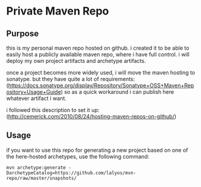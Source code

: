 Private Maven Repo
==================

Purpose
-------

this is my personal maven repo hosted on github. i created it to be able to easily host a publicly available
maven repo, where i have full control. i will deploy my own project artifacts and archetype artifacts.

once a project becomes more widely used, i will move the maven hosting to sonatype. but they have quite a lot of
requirements: (https://docs.sonatype.org/display/Repository/Sonatype+OSS+Maven+Repository+Usage+Guide) so as a quick 
workaround i can publish here whatever artifact i want.

i followed this description to set it up: (http://cemerick.com/2010/08/24/hosting-maven-repos-on-github/)

Usage
-----

if you want to use this repo for generating a new project based on one of the here-hosted archetypes,
use the following command:

    mvn archetype:generate -DarchetypeCatalog=https://github.com/lalyos/mvn-repo/raw/master/snapshots/

